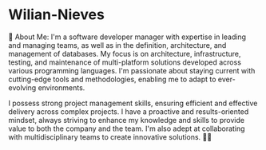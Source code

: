 # Wilian-Nieves
💫 About Me:
I'm a software developer manager with expertise in leading and managing teams, as well as in the definition, architecture, and management of databases. My focus is on architecture, infrastructure, testing, and maintenance of multi-platform solutions developed across various programming languages. I'm passionate about staying current with cutting-edge tools and methodologies, enabling me to adapt to ever-evolving environments.

I possess strong project management skills, ensuring efficient and effective delivery across complex projects. I have a proactive and results-oriented mindset, always striving to enhance my knowledge and skills to provide value to both the company and the team. I'm also adept at collaborating with multidisciplinary teams to create innovative solutions. 👨‍💻
